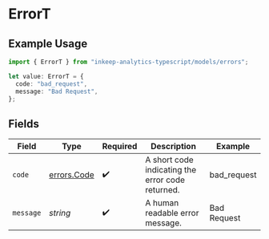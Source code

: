 # ErrorT

## Example Usage

```typescript
import { ErrorT } from "inkeep-analytics-typescript/models/errors";

let value: ErrorT = {
  code: "bad_request",
  message: "Bad Request",
};
```

## Fields

| Field                                            | Type                                             | Required                                         | Description                                      | Example                                          |
| ------------------------------------------------ | ------------------------------------------------ | ------------------------------------------------ | ------------------------------------------------ | ------------------------------------------------ |
| `code`                                           | [errors.Code](../../models/errors/code.md)       | :heavy_check_mark:                               | A short code indicating the error code returned. | bad_request                                      |
| `message`                                        | *string*                                         | :heavy_check_mark:                               | A human readable error message.                  | Bad Request                                      |